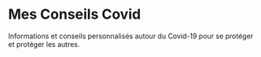 # Mes Conseils Covid

Informations et conseils personnalisés autour du Covid-19 pour se protéger et protéger les autres.

